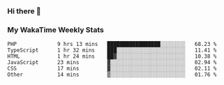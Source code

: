 ### Hi there 👋

<!--
**royschrauwen/royschrauwen** is a ✨ _special_ ✨ repository because its `README.md` (this file) appears on your GitHub profile.

Here are some ideas to get you started:

- 🔭 I’m currently working on ...
- 🌱 I’m currently learning ...
- 👯 I’m looking to collaborate on ...
- 🤔 I’m looking for help with ...
- 💬 Ask me about ...
- 📫 How to reach me: ...
- 😄 Pronouns: ...
- ⚡ Fun fact: ...
-->


### My WakaTime Weekly Stats
<!--START_SECTION:waka-->

```text
PHP             9 hrs 13 mins   █████████████████░░░░░░░░   68.23 %
TypeScript      1 hr 32 mins    ███░░░░░░░░░░░░░░░░░░░░░░   11.41 %
HTML            1 hr 24 mins    ██▓░░░░░░░░░░░░░░░░░░░░░░   10.38 %
JavaScript      23 mins         ▓░░░░░░░░░░░░░░░░░░░░░░░░   02.94 %
CSS             17 mins         ▓░░░░░░░░░░░░░░░░░░░░░░░░   02.11 %
Other           14 mins         ▒░░░░░░░░░░░░░░░░░░░░░░░░   01.76 %
```

<!--END_SECTION:waka-->
